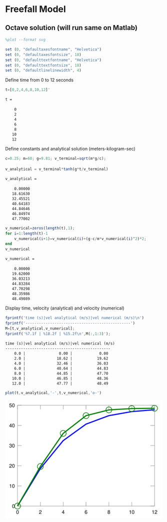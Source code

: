 
# Freefall Model
## Octave solution (will run same on Matlab)


```octave
%plot --format svg
```


```octave
set (0, "defaultaxesfontname", "Helvetica")
set (0, "defaultaxesfontsize", 18)
set (0, "defaulttextfontname", "Helvetica")
set (0, "defaulttextfontsize", 18) 
set (0, "defaultlinelinewidth", 4)
```

Define time from 0 to 12 seconds


```octave
t=[0,2,4,6,8,10,12]'
```

    t =
    
        0
        2
        4
        6
        8
       10
       12
    


Define constants and analytical solution (meters-kilogram-sec)


```octave
c=0.25; m=60; g=9.81; v_terminal=sqrt(m*g/c);

v_analytical = v_terminal*tanh(g*t/v_terminal)
```

    v_analytical =
    
        0.00000
       18.61630
       32.45521
       40.64183
       44.84646
       46.84974
       47.77002
    



```octave
v_numerical=zeros(length(t),1);
for i=1:length(t)-1
    v_numerical(i+1)=v_numerical(i)+(g-c/m*v_numerical(i)^2)*2;
end
v_numerical
```

    v_numerical =
    
        0.00000
       19.62000
       36.03213
       44.83284
       47.70298
       48.35986
       48.49089
    


Display time, velocity (analytical) and velocity (numerical)


```octave
fprintf('time (s)|vel analytical (m/s)|vel numerical (m/s)\n')
fprintf('-----------------------------------------------')
M=[t,v_analytical,v_numerical];
fprintf('%7.1f | %18.2f | %15.2f\n',M(:,1:3)');
```

    time (s)|vel analytical (m/s)|vel numerical (m/s)
    -----------------------------------------------
        0.0 |               0.00 |            0.00
        2.0 |              18.62 |           19.62
        4.0 |              32.46 |           36.03
        6.0 |              40.64 |           44.83
        8.0 |              44.85 |           47.70
       10.0 |              46.85 |           48.36
       12.0 |              47.77 |           48.49



```octave
plot(t,v_analytical,'-',t,v_numerical,'o-')
```


![svg](output_10_0.svg)

